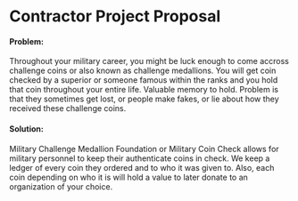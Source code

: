 # Contractor Project Proposal

#### Problem:
Throughout your military career, you might be luck enough to come accross challenge coins or also known as challenge medallions. You will get coin checked by a superior or someone famous within the ranks and you hold that coin throughout your entire life. Valuable memory to hold. Problem is that they sometimes get lost, or people make fakes, or lie about how they received these challenge coins. 

#### Solution:
Military Challenge Medallion Foundation or Military Coin Check allows for military personnel to keep their authenticate coins in check. We keep a ledger of every coin they ordered and to who it was given to. Also, each coin depending on who it is will hold a value to later donate to an organization of your choice. 
